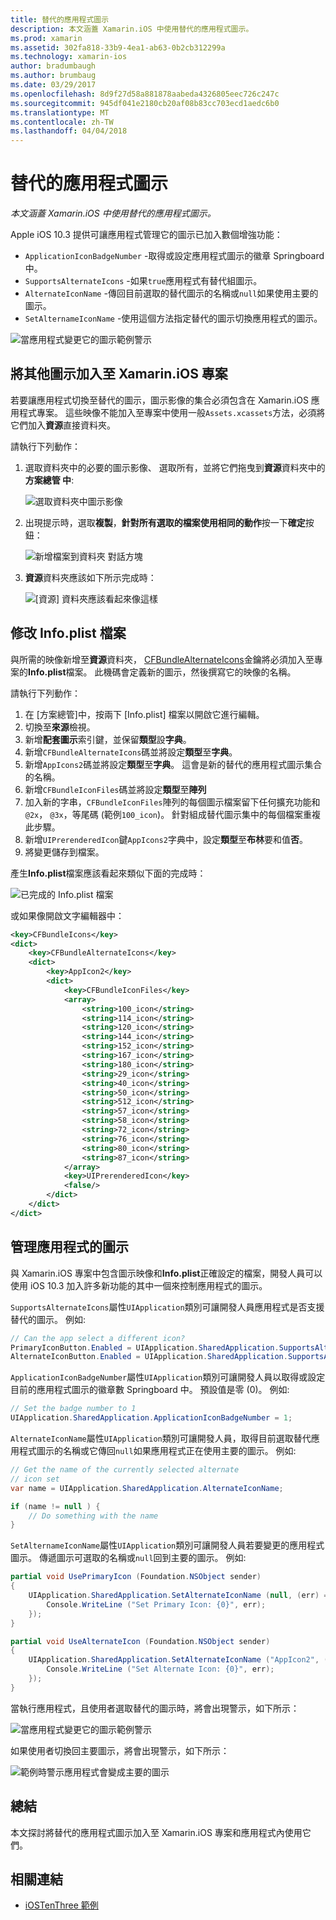 ```yaml
---
title: 替代的應用程式圖示
description: 本文涵蓋 Xamarin.iOS 中使用替代的應用程式圖示。
ms.prod: xamarin
ms.assetid: 302fa818-33b9-4ea1-ab63-0b2cb312299a
ms.technology: xamarin-ios
author: bradumbaugh
ms.author: brumbaug
ms.date: 03/29/2017
ms.openlocfilehash: 8d9f27d58a881878aabeda4326805eec726c247c
ms.sourcegitcommit: 945df041e2180cb20af08b83cc703ecd1aedc6b0
ms.translationtype: MT
ms.contentlocale: zh-TW
ms.lasthandoff: 04/04/2018
---
```

# <a name="alternate-app-icons"></a>替代的應用程式圖示

_本文涵蓋 Xamarin.iOS 中使用替代的應用程式圖示。_

Apple iOS 10.3 提供可讓應用程式管理它的圖示已加入數個增強功能：

 - `ApplicationIconBadgeNumber` -取得或設定應用程式圖示的徽章 Springboard 中。
 - `SupportsAlternateIcons` -如果`true`應用程式有替代組圖示。
 - `AlternateIconName` -傳回目前選取的替代圖示的名稱或`null`如果使用主要的圖示。
 - `SetAlternameIconName` -使用這個方法指定替代的圖示切換應用程式的圖示。

![](alternate-app-icons-images/icons04.png "當應用程式變更它的圖示範例警示")

<a name="Adding-Alternate-Icons" />

## <a name="adding-alternate-icons-to-a-xamarinios-project"></a>將其他圖示加入至 Xamarin.iOS 專案

若要讓應用程式切換至替代的圖示，圖示影像的集合必須包含在 Xamarin.iOS 應用程式專案。 這些映像不能加入至專案中使用一般`Assets.xcassets`方法，必須將它們加入**資源**直接資料夾。

請執行下列動作：

1. 選取資料夾中的必要的圖示影像、 選取所有，並將它們拖曳到**資源**資料夾中的**方案總管 中**:

    ![](alternate-app-icons-images/icons00.png "選取資料夾中圖示影像")

2. 出現提示時，選取**複製**，**針對所有選取的檔案使用相同的動作**按一下**確定**按鈕：

    ![](alternate-app-icons-images/icons02.png "新增檔案到資料夾 對話方塊")

3. **資源**資料夾應該如下所示完成時：

    ![](alternate-app-icons-images/icons01.png "[資源] 資料夾應該看起來像這樣")

<a name="Modifying-the-Info.plist-File" />

## <a name="modifying-the-infoplist-file"></a>修改 Info.plist 檔案

與所需的映像新增至**資源**資料夾， [CFBundleAlternateIcons](https://developer.apple.com/library/content/documentation/General/Reference/InfoPlistKeyReference/Articles/CoreFoundationKeys.html#//apple_ref/doc/uid/TP40009249-SW13)金鑰將必須加入至專案的**Info.plist**檔案。 此機碼會定義新的圖示，然後撰寫它的映像的名稱。

請執行下列動作：

1. 在 [方案總管]中，按兩下 [Info.plist] 檔案以開啟它進行編輯。
2. 切換至**來源**檢視。
3. 新增**配套圖示**索引鍵，並保留**類型**設**字典**。
4. 新增`CFBundleAlternateIcons`碼並將設定**類型**至**字典**。
5. 新增`AppIcons2`碼並將設定**類型**至**字典**。 這會是新的替代的應用程式圖示集合的名稱。
6. 新增`CFBundleIconFiles`碼並將設定**類型**至**陣列**
7. 加入新的字串，`CFBundleIconFiles`陣列的每個圖示檔案留下任何擴充功能和`@2x`， `@3x`，等尾碼 (範例`100_icon`)。 針對組成替代圖示集中的每個檔案重複此步驟。
8. 新增`UIPrerenderedIcon`鍵`AppIcons2`字典中，設定**類型**至**布林**要和值**否**。
9. 將變更儲存到檔案。

產生**Info.plist**檔案應該看起來類似下面的完成時：

![](alternate-app-icons-images/icons03.png "已完成的 Info.plist 檔案")

或如果像開啟文字編輯器中：

```xml
<key>CFBundleIcons</key>
<dict>
    <key>CFBundleAlternateIcons</key>
    <dict>
        <key>AppIcon2</key>
        <dict>
            <key>CFBundleIconFiles</key>
            <array>
                <string>100_icon</string>
                <string>114_icon</string>
                <string>120_icon</string>
                <string>144_icon</string>
                <string>152_icon</string>
                <string>167_icon</string>
                <string>180_icon</string>
                <string>29_icon</string>
                <string>40_icon</string>
                <string>50_icon</string>
                <string>512_icon</string>
                <string>57_icon</string>
                <string>58_icon</string>
                <string>72_icon</string>
                <string>76_icon</string>
                <string>80_icon</string>
                <string>87_icon</string>
            </array>
            <key>UIPrerenderedIcon</key>
            <false/>
        </dict>
    </dict>
</dict>
```

<a name="Managing-the-Apps-Icon" />

## <a name="managing-the-apps-icon"></a>管理應用程式的圖示 

與 Xamarin.iOS 專案中包含圖示映像和**Info.plist**正確設定的檔案，開發人員可以使用 iOS 10.3 加入許多新功能的其中一個來控制應用程式的圖示。

`SupportsAlternateIcons`屬性`UIApplication`類別可讓開發人員應用程式是否支援替代的圖示。 例如: 

```csharp
// Can the app select a different icon?
PrimaryIconButton.Enabled = UIApplication.SharedApplication.SupportsAlternateIcons;
AlternateIconButton.Enabled = UIApplication.SharedApplication.SupportsAlternateIcons;
```

`ApplicationIconBadgeNumber`屬性`UIApplication`類別可讓開發人員以取得或設定目前的應用程式圖示的徽章數 Springboard 中。 預設值是零 (0)。 例如: 

```csharp
// Set the badge number to 1
UIApplication.SharedApplication.ApplicationIconBadgeNumber = 1;
```

`AlternateIconName`屬性`UIApplication`類別可讓開發人員，取得目前選取替代應用程式圖示的名稱或它傳回`null`如果應用程式正在使用主要的圖示。 例如: 

```csharp
// Get the name of the currently selected alternate
// icon set
var name = UIApplication.SharedApplication.AlternateIconName;

if (name != null ) {
    // Do something with the name
}
```

`SetAlternameIconName`屬性`UIApplication`類別可讓開發人員若要變更的應用程式圖示。 傳遞圖示可選取的名稱或`null`回到主要的圖示。 例如: 

```csharp
partial void UsePrimaryIcon (Foundation.NSObject sender)
{
    UIApplication.SharedApplication.SetAlternateIconName (null, (err) => {
        Console.WriteLine ("Set Primary Icon: {0}", err);
    });
}

partial void UseAlternateIcon (Foundation.NSObject sender)
{
    UIApplication.SharedApplication.SetAlternateIconName ("AppIcon2", (err) => {
        Console.WriteLine ("Set Alternate Icon: {0}", err);
    });
}
```

當執行應用程式，且使用者選取替代的圖示時，將會出現警示，如下所示：

![](alternate-app-icons-images/icons04.png "當應用程式變更它的圖示範例警示")

如果使用者切換回主要圖示，將會出現警示，如下所示：

![](alternate-app-icons-images/icons05.png "範例時警示應用程式會變成主要的圖示")

<a name="Summary" />

## <a name="summary"></a>總結

本文探討將替代的應用程式圖示加入至 Xamarin.iOS 專案和應用程式內使用它們。



## <a name="related-links"></a>相關連結

- [iOSTenThree 範例](https://developer.xamarin.com/samples/ios/iOS10/iOSTenThree)
